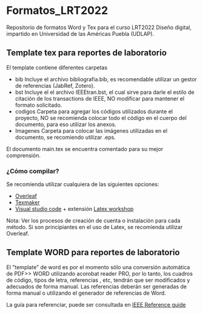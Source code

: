 # Formatos_LRT2022
Repositorio de formatos Word y Tex para el curso LRT2022 Diseño digital, impartido en Universidad de las Américas Puebla (UDLAP).
## Template tex para reportes de laboratorio
El template contiene diferentes carpetas
* bib Incluye el archivo bibliografia.bib, es recomendable utilizar un gestor de referencias (JabRef, Zotero).
* bst Incluye el el archivo IEEEtran.bst, el cual sirve para darle el estilo de citación de los transactions de IEEE, NO modificar para mantener el formato solicitado.
* codigos Carpeta para agregar los códigos utilizados durante el proyecto, NO se recomienda colocar todo el código en el cuerpo del documento, para eso utilizar los anexos.
* Imagenes Carpeta para colocar las imágenes utilizadas en el documento, se recomiendo utilizar .eps.

El documento main.tex se encuentra comentado para su mejor comprensión.
### ¿Cómo compilar?
Se recomienda utilizar cualquiera de las siguientes opciones:
* [Overleaf][2]
* [Texmaker][3]
* [Visual studio code][4] + extensión [Latex workshop][5]

Nota: Ver los procesos de creación de cuenta o instalación para cada método. Si son principiantes en el uso de Latex, se recomienda utilizar Overleaf.

## Template WORD para reportes de laboratorio
El "template" de word es por el momento sólo una conversión automática de PDF>> WORD utilizando acorobat reader PRO, por lo tanto, los cuadros de código, tipos de letra, referencias , etc, tendrán que ser modificados y adecuados de forma manual.
Las referencias deberán ser generadas de forma manual o utilizando el generador de referencias de Word. 


La guía para referenciar, puede ser consultada en [IEEE Reference guide][1]

[1]: https://ieeeauthorcenter.ieee.org/wp-content/uploads/IEEE-Reference-Guide.pdf "Title"
[2]: https://www.overleaf.com/ "Title"
[3]: https://www.xm1math.net/texmaker/ "Title"
[4]: https://code.visualstudio.com "Title"
[5]: https://marketplace.visualstudio.com/items?itemName=James-Yu.latex-workshop "Title"
